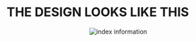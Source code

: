 # THE DESIGN LOOKS LIKE THIS 


<div align="center">
<img src="(https://github.com/user-attachments/assets/862bea7f-98a9-4082-b285-1bc22ecf46a8" alt="index information">
</div>
